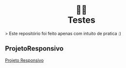 <h1 align="center">
👨‍💻<br>Testes
</h1>
> Este repositório foi feito apenas com intuito de pratica :)

## ProjetoResponsivo

<a href="https://jhon-victor-ramos.github.io/Testes/ProjetoResponsivo/index.html">Projeto Responsivo</a>